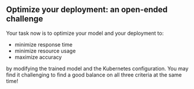 ## Optimize your deployment: an open-ended challenge

Your task now is to optimize your model and your deployment to:

* minimize response time
* minimize resource usage
* maximize accuracy

by modifying the trained model and the Kubernetes configuration. You may find it challenging to find a good balance on all three criteria at the same time!
